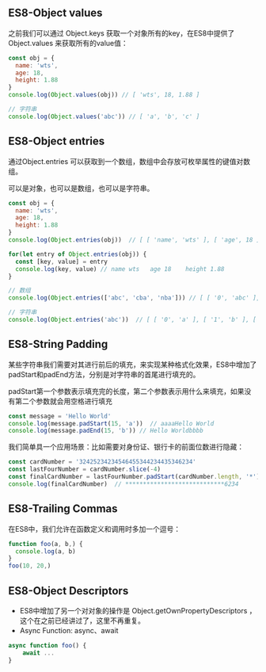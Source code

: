 ## ES8-Object values

之前我们可以通过 Object.keys 获取一个对象所有的key，在ES8中提供了 Object.values 来获取所有的value值：

```js
const obj = {
  name: 'wts',
  age: 18,
  height: 1.88
}
console.log(Object.values(obj)) // [ 'wts', 18, 1.88 ]

// 字符串
console.log(Object.values('abc')) // [ 'a', 'b', 'c' ]
```



## ES8-Object entries

通过Object.entries 可以获取到一个数组，数组中会存放可枚举属性的键值对数组。

可以是对象，也可以是数组，也可以是字符串。

```js
const obj = {
  name: 'wts',
  age: 18,
  height: 1.88
}
console.log(Object.entries(obj))  // [ [ 'name', 'wts' ], [ 'age', 18 ], [ 'height', 1.88 ] ]

for(let entry of Object.entries(obj)) {
  const [key, value] = entry
  console.log(key, value) // name wts   age 18    height 1.88
}

// 数组
console.log(Object.entries(['abc', 'cba', 'nba'])) // [ [ '0', 'abc' ], [ '1', 'cba' ], [ '2', 'nba' ] ]

// 字符串
console.log(Object.entries('abc'))  // [ [ '0', 'a' ], [ '1', 'b' ], [ '2', 'c' ] ]
```



## ES8-String Padding

某些字符串我们需要对其进行前后的填充，来实现某种格式化效果，ES8中增加了padStart和padEnd方法，分别是对字符串的首尾进行填充的。

padStart第一个参数表示填充完的长度，第二个参数表示用什么来填充，如果没有第二个参数就会用空格进行填充

```js
const message = 'Hello World'
console.log(message.padStart(15, 'a'))	// aaaaHello World
console.log(message.padEnd(15, 'b')) // Hello Worldbbbb
```

我们简单具一个应用场景：比如需要对身份证、银行卡的前面位数进行隐藏：

```js
const cardNumber = '32425234234546455344234435346234'
const lastFourNumber = cardNumber.slice(-4)
const finalCardNumber = lastFourNumber.padStart(cardNumber.length, '*')
console.log(finalCardNumber)  // ****************************6234
```



## ES8-Trailing Commas

在ES8中，我们允许在函数定义和调用时多加一个逗号：

```js
function foo(a, b,) {
  console.log(a, b)
}
foo(10, 20,)
```



## ES8-Object Descriptors

- ES8中增加了另一个对对象的操作是 Object.getOwnPropertyDescriptors ，这个在之前已经讲过了，这里不再重复。
- Async Function: async、await

```javascript
async function foo() {
	await ...
}
```









